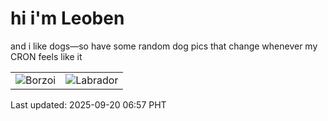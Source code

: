 # hi i'm Leoben

and i like dogs—so have some random dog pics that change whenever my CRON feels like it

|  |  |
|--------|----------|
| ![Borzoi](https://random-dog-vercel.vercel.app/api/random-borzoi?v=1758322676) | ![Labrador](https://random-dog-vercel.vercel.app/api/random-labrador?v=1758322676) |

Last updated: 2025-09-20 06:57 PHT
